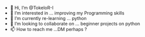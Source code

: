 - 👋 Hi, I’m @TokeloR-I
- 👀 I’m interested in ... improving my Programming skills
- 🌱 I’m currently re-learning ... python
- 💞️ I’m looking to collaborate on ... beginner projects on python 
- 📫 How to reach me ...DM perhaps ?

<!---
TokeloR-I/TokeloR-I is a ✨ special ✨ repository because its `README.md` (this file) appears on your GitHub profile.
You can click the Preview link to take a look at your changes.
--->
